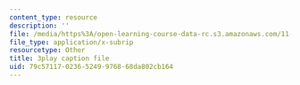 ```yaml
---
content_type: resource
description: ''
file: /media/https%3A/open-learning-course-data-rc.s3.amazonaws.com/11-384-malaysia-sustainable-cities-practicum-spring-2018/79c5711702365249976868da802cb164_zqG5N0ixkak.vtt
file_type: application/x-subrip
resourcetype: Other
title: 3play caption file
uid: 79c57117-0236-5249-9768-68da802cb164
---
```

